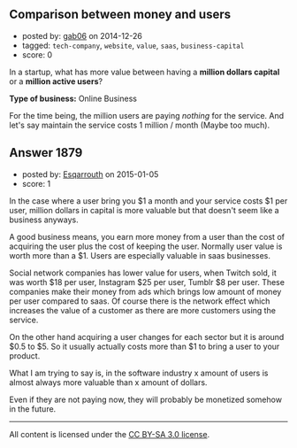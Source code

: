 ## Comparison between money and users

- posted by: [gab06](https://stackexchange.com/users/4844359/gab06) on 2014-12-26
- tagged: `tech-company`, `website`, `value`, `saas`, `business-capital`
- score: 0

<p>In a startup, what has more value between having a <strong>million dollars capital</strong> or a <strong>million active users</strong>?</p>

<p><strong>Type of business:</strong> Online Business</p>

<p>For the time being, the million users are paying <em>nothing</em> for the service. And let's say maintain the service costs 1 million / month (Maybe too much).</p>



## Answer 1879

- posted by: [Esqarrouth](https://stackexchange.com/users/3055586/esqarrouth) on 2015-01-05
- score: 1

<p>In the case where a user bring you $1 a month and your service costs $1 per user, million dollars in capital is more valuable but that doesn't seem like a business anyways.</p>

<p>A good business means, you earn more money from a user than the cost of acquiring the user plus the cost of keeping the user. Normally user value is worth more than a $1. Users are especially valuable in saas businesses.</p>

<p>Social network companies has lower value for users, when Twitch sold, it was worth $18 per user, Instagram $25 per user, Tumblr $8 per user. These companies make their money from ads which brings low amount of money per user compared to saas. Of course there is the network effect which increases the value of a customer as there are more customers using the service. </p>

<p>On the other hand acquiring a user changes for each sector but it is around $0.5 to $5. So it usually actually costs more than $1 to bring a user to your product. </p>

<p>What I am trying to say is, in the software industry x amount of users is almost always more valuable than x amount of dollars.</p>

<p>Even if they are not paying now, they will probably be monetized somehow in the future.</p>




---

All content is licensed under the [CC BY-SA 3.0 license](https://creativecommons.org/licenses/by-sa/3.0/).

